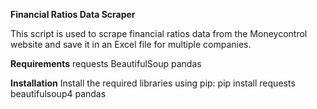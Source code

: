 **Financial Ratios Data Scraper**

This script is used to scrape financial ratios data from the Moneycontrol website and save it in an Excel file for multiple companies.

**Requirements**
requests
BeautifulSoup
pandas

**Installation**
Install the required libraries using pip:
pip install requests beautifulsoup4 pandas